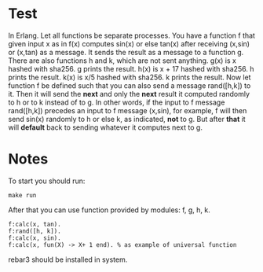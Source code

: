 # Test

In Erlang. Let all functions be separate processes. You have a function f that given input x as in f(x) computes sin(x) or else tan(x) after receiving (x,sin) or (x,tan) as a message. It sends the result as a message to a function g. There are also functions h and k, which are not sent anything. g(x) is x hashed with sha256. g prints the result. h(x) is x + 17 hashed with sha256. h prints the result. k(x) is x/5 hashed with sha256. k prints the result. Now let function f be defined such that you can also send a message rand([h,k]) to it. Then it will send the **next** and only the **next** result it computed randomly to h or to k instead of to g. In other words, if the input to f message rand([h,k]) precedes an input to f message (x,sin), for example, f will then send sin(x) randomly to h or else k, as indicated, **not** to g. But after **that** it will **default** back to sending whatever it computes next to g.

# Notes

To start you should run:

```make run```

After that you can use function provided by modules: f, g, h, k.

```
f:calc(x, tan).
f:rand([h, k]).
f:calc(x, sin).
f:calc(x, fun(X) -> X+ 1 end). % as example of universal function
```

rebar3 should be installed in system.